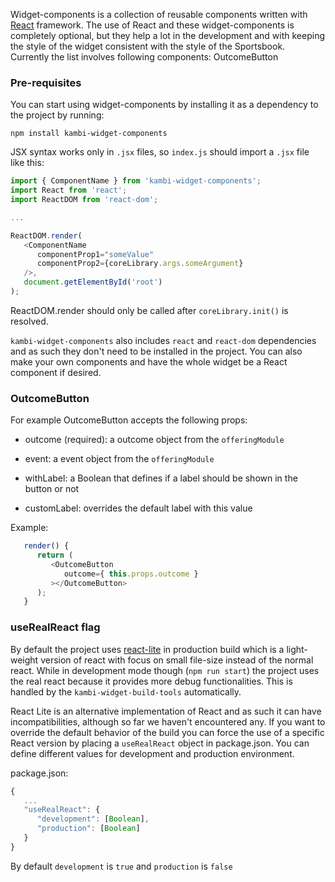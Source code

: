 Widget-components is a collection of reusable components written with [React](https://facebook.github.io/react/) framework. The use of React and these widget-components is completely optional, but they help a lot in the development and with keeping the style of the widget consistent with the style of the Sportsbook. Currently the list involves following components: OutcomeButton

### Pre-requisites

You can start using widget-components by installing it as a dependency to the project by running:

`npm install kambi-widget-components`

JSX syntax works only in `.jsx` files, so `index.js` should import a `.jsx` file like this:

```javascript
import { ComponentName } from 'kambi-widget-components';
import React from 'react';
import ReactDOM from 'react-dom';

...

ReactDOM.render(
   <ComponentName
      componentProp1="someValue"
      componentProp2={coreLibrary.args.someArgument}
   />,
   document.getElementById('root')
);
```

ReactDOM.render should only be called after `coreLibrary.init()` is resolved.

`kambi-widget-components` also includes `react` and `react-dom` dependencies and as such they don't need to be installed in the project. You can also make your own components and have the whole widget be a React component if desired.


### OutcomeButton

For example OutcomeButton accepts the following props:

 - outcome (required): a outcome object from the `offeringModule`

 - event: a event object from the `offeringModule`

 - withLabel: a Boolean that defines if a label should be shown in the button or not

 - customLabel: overrides the default label with this value

Example:

```javascript
   render() {
      return (
         <OutcomeButton
            outcome={ this.props.outcome }
         ></OutcomeButton>
      );
   }
```


### useRealReact flag

By default the project uses [react-lite](https://github.com/Lucifier129/react-lite) in production build which is a light-weight version of react with focus on small file-size instead of the normal react. While in development mode though (`npm run start`) the project uses the real react because it provides more debug functionalities. This is handled by the `kambi-widget-build-tools` automatically.

React Lite is an alternative implementation of React and as such it can have incompatibilities, although so far we haven't encountered any. If you want to override the default behavior of the build you can force the use of a specific React version by placing a `useRealReact` object in package.json. You can define different values for development and production environment.

package.json:

```javascript
{
   ...
   "useRealReact": {
      "development": [Boolean],
      "production": [Boolean]
   }
}
```

By default `development` is `true` and `production` is `false`
